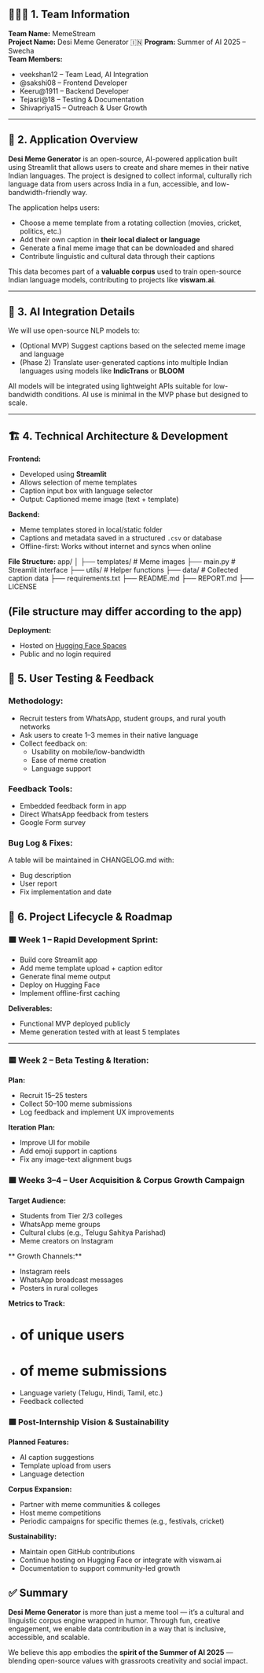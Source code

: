 ## 🧑‍🤝‍🧑 1. Team Information

**Team Name:** MemeStream  
**Project Name:** Desi Meme Generator 🇮🇳
**Program:** Summer of AI 2025 – Swecha  
**Team Members:**
- veekshan12 – Team Lead, AI Integration   
- @sakshi08  – Frontend Developer
- Keeru@1911 – Backend Developer  
- Tejasri@18 – Testing & Documentation  
- Shivapriya15 – Outreach & User Growth

---

## 📱 2. Application Overview

**Desi Meme Generator** is an open-source, AI-powered application built using Streamlit that allows users to create and share memes in their native Indian languages. The project is designed to collect informal, culturally rich language data from users across India in a fun, accessible, and low-bandwidth-friendly way.

The application helps users:
- Choose a meme template from a rotating collection (movies, cricket, politics, etc.)
- Add their own caption in **their local dialect or language**
- Generate a final meme image that can be downloaded and shared
- Contribute linguistic and cultural data through their captions

This data becomes part of a **valuable corpus** used to train open-source Indian language models, contributing to projects like **viswam.ai**.

---

## 🧠 3. AI Integration Details

We will use open-source NLP models to:
- (Optional MVP) Suggest captions based on the selected meme image and language
- (Phase 2) Translate user-generated captions into multiple Indian languages using models like **IndicTrans** or **BLOOM**

All models will be integrated using lightweight APIs suitable for low-bandwidth conditions. AI use is minimal in the MVP phase but designed to scale.

---

## 🏗️ 4. Technical Architecture & Development

**Frontend:**  
- Developed using **Streamlit**
- Allows selection of meme templates
- Caption input box with language selector
- Output: Captioned meme image (text + template)

**Backend:**
- Meme templates stored in local/static folder
- Captions and metadata saved in a structured `.csv` or database
- Offline-first: Works without internet and syncs when online

**File Structure:**
app/
│
├── templates/ # Meme images
├── main.py # Streamlit interface
├── utils/ # Helper functions
├── data/ # Collected caption data
├── requirements.txt
├── README.md
├── REPORT.md
├── LICENSE

## (File structure may differ according to the app)

**Deployment:**  
- Hosted on [Hugging Face Spaces](https://huggingface.co/spaces)
- Public and no login required

## 🧪 5. User Testing & Feedback

### **Methodology:**
- Recruit testers from WhatsApp, student groups, and rural youth networks
- Ask users to create 1–3 memes in their native language
- Collect feedback on:
  - Usability on mobile/low-bandwidth
  - Ease of meme creation
  - Language support

### **Feedback Tools:**
- Embedded feedback form in app
- Direct WhatsApp feedback from testers
- Google Form survey

### **Bug Log & Fixes:**
A table will be maintained in CHANGELOG.md with:
- Bug description
- User report
- Fix implementation and date

## 🔁 6. Project Lifecycle & Roadmap

### 🟩 Week 1 – Rapid Development Sprint:
- Build core Streamlit app
- Add meme template upload + caption editor
- Generate final meme output
- Deploy on Hugging Face
- Implement offline-first caching

**Deliverables:**  
- Functional MVP deployed publicly  
- Meme generation tested with at least 5 templates

---

### 🟨 Week 2 – Beta Testing & Iteration:

**Plan:**
- Recruit 15–25 testers
- Collect 50–100 meme submissions
- Log feedback and implement UX improvements

**Iteration Plan:**
- Improve UI for mobile
- Add emoji support in captions
- Fix any image-text alignment bugs


### 🟦 Weeks 3–4 – User Acquisition & Corpus Growth Campaign

**Target Audience:**
- Students from Tier 2/3 colleges
- WhatsApp meme groups
- Cultural clubs (e.g., Telugu Sahitya Parishad)
- Meme creators on Instagram

** Growth Channels:**
- Instagram reels
- WhatsApp broadcast messages
- Posters in rural colleges

**Metrics to Track:**
- # of unique users
- # of meme submissions
- Language variety (Telugu, Hindi, Tamil, etc.)
- Feedback collected


### 🟪 Post-Internship Vision & Sustainability

**Planned Features:**
- AI caption suggestions
- Template upload from users
- Language detection

**Corpus Expansion:**
- Partner with meme communities & colleges
- Host meme competitions
- Periodic campaigns for specific themes (e.g., festivals, cricket)

**Sustainability:**
- Maintain open GitHub contributions
- Continue hosting on Hugging Face or integrate with viswam.ai
- Documentation to support community-led growth


## ✅ Summary

**Desi Meme Generator** is more than just a meme tool — it’s a cultural and linguistic corpus engine wrapped in humor. Through fun, creative engagement, we enable data contribution in a way that is inclusive, accessible, and scalable.

We believe this app embodies the **spirit of the Summer of AI 2025** — blending open-source values with grassroots creativity and social impact.
